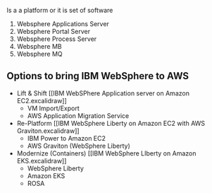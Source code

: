 Is a a platform or it is set of software
1. Websphere Applications Server
2. Websphere Portal Server
3. Websphere Process Server
4. Websphere MB
5. Websphere MQ

## Options to bring IBM WebSphere to AWS

 * Lift & Shift [[IBM WebSPhere Application server on Amazon EC2.excalidraw]]
	 * VM Import/Export
	 * AWS Application Migration Service
* Re-Platform [[IBM WebSphere Liberty on Amazon EC2 with AWS Graviton.excalidraw]]
	 * IBM Power to Amazon EC2
	 * AWS Graviton (WebSphere Liberty)
* Modernize (Containers) [[IBM WebSphere LIberty on Amazon EKS.excalidraw]]
	 * WebSphere Liberty
	 * Amazon EKS
	 * ROSA